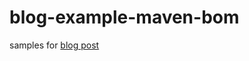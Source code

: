 # blog-example-maven-bom
samples for [blog post](https://blog.pchudzik.com/201804/dependencies-bom/)
